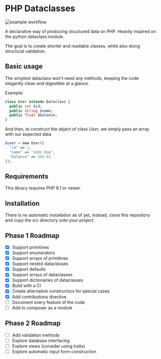 # PHP Dataclasses

![example workflow](https://github.com/RodolfoPichardo/Tests/actions/workflows/ci.yml/badge.svg)

A declarative way of producing structured data on PHP. Heavily inspired on the python dataclass module.

The goal is to create shorter and readable classes, while also doing structural validation.

## Basic usage
 
The simplest dataclass won't need any methods, keeping the code elegantly clean and digestible at a glance.

Example:

```php
class User extends Dataclass {
  public int $id;
  public string $name;
  public float $balance;
}
```

And then, to construct the object of class _User_, we simply pass an array with our expected data.

```php
$user = new User([
  "id" => 1,
  "name" => "John Doe",
  "balance" => 104.02
]);
```

## Requirements

This library requires PHP 8.1 or newer.

## Installation

There is no automatic installation as of yet, instead, clone this repository and copy the src directory onto your project.

## Phase 1 Roadmap

- [x] Support primitives
- [x] Support enumerators
- [x] Support arrays of primitives
- [x] Support nested dataclasses
- [x] Support defaults
- [x] Support arrays of dataclasses
- [x] Support dictionaries of dataclasses
- [x] Build with a CI
- [x] Create alternative constructors for special cases
- [x] Add contributions directive
- [ ] Document every feature of the code
- [ ] Add to composer as a module

## Phase 2 Roadmap
- [ ] Add validation methods
- [ ] Explore database interfacing
- [ ] Explore views (consider using traits)
- [ ] Explore automatic input form construction
